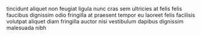 tincidunt aliquet non feugiat ligula nunc cras sem ultricies at felis felis
faucibus dignissim odio fringilla at praesent tempor eu laoreet felis facilisis
volutpat aliquet diam fringilla auctor nisi vestibulum dapibus dignissim
malesuada nibh